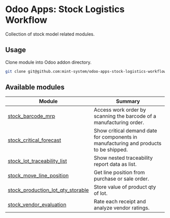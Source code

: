 # Odoo Apps: Stock Logistics Workflow

Collection of stock model related modules.

## Usage

Clone module into Odoo addon directory.

```bash
git clone git@github.com:mint-system/odoo-apps-stock-logistics-workflow.git ./addons/stock_logistics_workflow
```

## Available modules

| Module | Summary |
| --- | --- |
| [stock_barcode_mrp](stock_barcode_mrp) |         Access work order by scanning the barcode of a manufacturing order. |
| [stock_critical_forecast](stock_critical_forecast) |         Show critical demand date for components in manufacturing and products to be shipped. |
| [stock_lot_traceability_list](stock_lot_traceability_list) |         Show nested traceability report data as list. |
| [stock_move_line_position](stock_move_line_position) |         Get line position from purchase or sale order. |
| [stock_production_lot_qty_storable](stock_production_lot_qty_storable) |         Store value of product qty of lot. |
| [stock_vendor_evaluation](stock_vendor_evaluation) |         Rate each receipt and analyze vendor ratings. |
